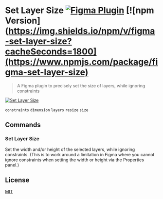 # Set Layer Size [![Figma Plugin](https://img.shields.io/badge/figma-Set%20Layer%20Size-yellow?cacheSeconds=1800)](https://figma.com/community/plugin/817982008781589678/Set-Layer-Size) [![npm Version](https://img.shields.io/npm/v/figma-set-layer-size?cacheSeconds=1800](https://www.npmjs.com/package/figma-set-layer-size)

> A Figma plugin to precisely set the size of layers, while ignoring constraints

[![Set Layer Size](https://raw.githubusercontent.com/yuanqing/figma-plugins/master/packages/figma-set-layer-size/media/cover.png)](https://figma.com/community/plugin/817982008781589678/Set-Layer-Size)

`constraints` `dimension` `layers` `resize` `size`

## Commands

### Set Layer Size

Set the width and/or height of the selected layers, while ignoring constraints. (This is to work around a limitation in Figma where you cannot ignore constraints when setting the width or height via the Properties panel.)

## License

[MIT](/LICENSE.md)
